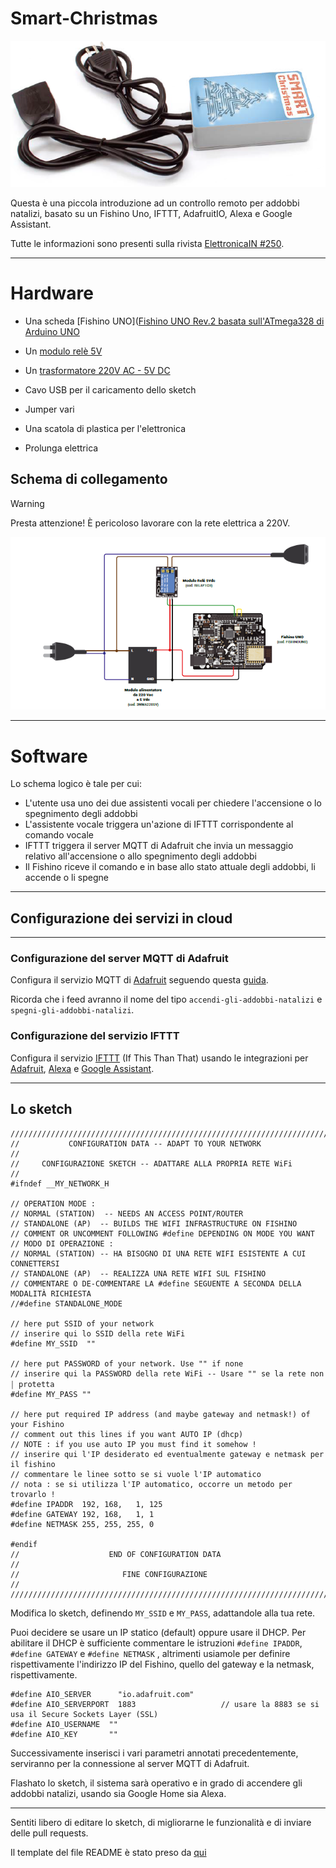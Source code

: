 # Smart-Christmas

![Image deactivate](media/box.png)

Questa è una piccola introduzione ad un controllo remoto per addobbi natalizi, basato su un Fishino Uno, IFTTT, AdafruitIO, Alexa e Google Assistant.

Tutte le informazioni sono presenti sulla rivista [ElettronicaIN #250](https://futuranet.it/prodotto/n-250-dicembre-2020-gennaio-2021/).

---

# Hardware

- Una scheda [Fishino UNO]([Fishino UNO Rev.2 basata sull&#039;ATmega328 di Arduino UNO](https://futuranet.it/prodotto/fishino-uno-rev-2-basata-sullatmega328-di-arduino-uno/)

- Un [modulo relè 5V](https://futuranet.it/prodotto/modulo-1-rele-5-vdc-10a-montato/)

- Un [trasformatore 220V AC - 5V DC](https://futuranet.it/prodotto/modulo-dc-dc-stepdown-5v-3a/)

- Cavo USB per il caricamento dello sketch

- Jumper vari

- Una scatola di plastica per l'elettronica

- Prolunga elettrica

## Schema di collegamento

> [!WARNING]  
> Presta attenzione! È pericoloso lavorare con la rete elettrica a 220V.

![Image deactivate](media/wiring.png)

---

# Software

Lo schema logico è tale per cui:

* L'utente usa uno dei due assistenti vocali per chiedere l'accensione o lo spegnimento degli addobbi
* L'assistente vocale triggera un'azione di IFTTT corrispondente al comando vocale
* IFTTT triggera il server MQTT di Adafruit che invia un messaggio relativo all'accensione  o allo spegnimento degli addobbi
* Il Fishino riceve il comando e in base allo stato attuale degli addobbi, li accende o li spegne 

---

## Configurazione dei servizi in cloud

---

### Configurazione del server MQTT di Adafruit

Configura il servizio MQTT di [Adafruit](https://io.adafruit.com/) seguendo questa [guida](https://learn.adafruit.com/adafruit-io/arduino).

Ricorda che i feed avranno il nome del tipo `accendi-gli-addobbi-natalizi` e `spegni-gli-addobbi-natalizi`.

### Configurazione del servizio IFTTT

Configura il servizio [IFTTT](https://io.adafruit.com/) (If This Than That) usando le integrazioni per [Adafruit](https://ifttt.com/adafruit), [Alexa](https://ifttt.com/amazon_alexa/triggers/custom_utterance_uttered) e [Google Assistant](https://ifttt.com/google_assistant_v2).

----

## Lo sketch

```arduino
///////////////////////////////////////////////////////////////////////
//           CONFIGURATION DATA -- ADAPT TO YOUR NETWORK             //
//     CONFIGURAZIONE SKETCH -- ADATTARE ALLA PROPRIA RETE WiFi      //
#ifndef __MY_NETWORK_H

// OPERATION MODE :
// NORMAL (STATION)  -- NEEDS AN ACCESS POINT/ROUTER
// STANDALONE (AP)  -- BUILDS THE WIFI INFRASTRUCTURE ON FISHINO
// COMMENT OR UNCOMMENT FOLLOWING #define DEPENDING ON MODE YOU WANT
// MODO DI OPERAZIONE :
// NORMAL (STATION) -- HA BISOGNO DI UNA RETE WIFI ESISTENTE A CUI CONNETTERSI
// STANDALONE (AP)  -- REALIZZA UNA RETE WIFI SUL FISHINO
// COMMENTARE O DE-COMMENTARE LA #define SEGUENTE A SECONDA DELLA MODALITÀ RICHIESTA
//#define STANDALONE_MODE

// here put SSID of your network
// inserire qui lo SSID della rete WiFi
#define MY_SSID  ""

// here put PASSWORD of your network. Use "" if none
// inserire qui la PASSWORD della rete WiFi -- Usare "" se la rete non ￨ protetta
#define MY_PASS ""

// here put required IP address (and maybe gateway and netmask!) of your Fishino
// comment out this lines if you want AUTO IP (dhcp)
// NOTE : if you use auto IP you must find it somehow !
// inserire qui l'IP desiderato ed eventualmente gateway e netmask per il fishino
// commentare le linee sotto se si vuole l'IP automatico
// nota : se si utilizza l'IP automatico, occorre un metodo per trovarlo !
#define IPADDR  192, 168,   1, 125
#define GATEWAY 192, 168,   1, 1
#define NETMASK 255, 255, 255, 0

#endif
//                    END OF CONFIGURATION DATA                      //
//                       FINE CONFIGURAZIONE                         //
///////////////////////////////////////////////////////////////////////
```

Modifica lo sketch, definendo `MY_SSID` e `MY_PASS`, adattandole alla tua rete.

Puoi decidere se usare un IP statico (default) oppure usare il DHCP. Per abilitare il DHCP è sufficiente commentare le istruzioni `#define IPADDR`, `#define GATEWAY` e `#define NETMASK` , altrimenti usiamole per definire rispettivamente l'indirizzo IP del Fishino, quello del gateway e la netmask, rispettivamente.

```arduino
#define AIO_SERVER      "io.adafruit.com"
#define AIO_SERVERPORT  1883                   // usare la 8883 se si usa il Secure Sockets Layer (SSL)
#define AIO_USERNAME  ""
#define AIO_KEY       ""
```

Successivamente inserisci i vari parametri annotati precedentemente, serviranno per la connessione al server MQTT di Adafruit.

Flashato lo sketch, il sistema sarà operativo e in grado di accendere gli addobbi natalizi, usando sia Google Home sia Alexa.

---

Sentiti libero di editare lo sketch, di migliorarne le funzionalità e di inviare delle pull requests.

Il template del file README è stato preso da [qui](https://github.com/bremme/arduino-project/blob/master/README.md)
